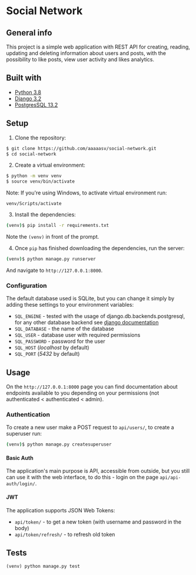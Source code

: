 # Social Network

## General info

This project is a simple web application with REST API for creating, reading, updating and deleting information about users and posts, with the possibility to like posts, view user activity and likes analytics.

## Built with

* [Python 3.8](https://www.python.org/)
* [Django 3.2](https://www.djangoproject.com/)
* [PostgresSQL 13.2](https://www.postgresql.org/)

## Setup

1. Clone the repository:

```sh
$ git clone https://github.com/aaaaasv/social-network.git
$ cd social-network
```

2. Create a virtual environment:

```sh
$ python -m venv venv
$ source venv/bin/activate
```
Note: If you're using Windows, to activate virtual environment run:
```
venv/Scripts/activate
```

3. Install the dependencies:

```sh
(venv)$ pip install -r requirements.txt
```
Note the `(venv)` in front of the prompt.

4. Once `pip` has finished downloading the dependencies, run the server:
```sh
(venv)$ python manage.py runserver
```
And navigate to `http://127.0.0.1:8000`.

### Configuration

The default database used is SQLite, but you can change it simply by adding these settings to your environment variables:
* `SQL_ENGINE` - tested with the usage of django.db.backends.postgresql, for any other database backend see [django documentation](https://docs.djangoproject.com/en/3.2/ref/databases/)
* `SQL_DATABASE` - the name of the database
* `SQL_USER` - database user with required permissions
* `SQL_PASSWORD` - password for the user
* `SQL_HOST` (*localhost* by default)
* `SQL_PORT` (*5432* by default)


## Usage

On the `http://127.0.0.1:8000` page you can find documentation about endpoints available to you depending on your permissions (not authenticated < authenticated < admin).

### Authentication

To create a new user make a POST request to `api/users/`, to create a superuser run:

```sh
(venv)$ python manage.py createsuperuser
```

#### Basic Auth

The application's main purpose is API, accessible from outside, but you still can use it with the web interface, to do this - login on the page `api/api-auth/login/`.

#### JWT

The application supports JSON Web Tokens:
* `api/token/` - to get a new token (with username and password in the body)
* `api/token/refresh/` - to refresh old token


## Tests

```
(venv) python manage.py test
```